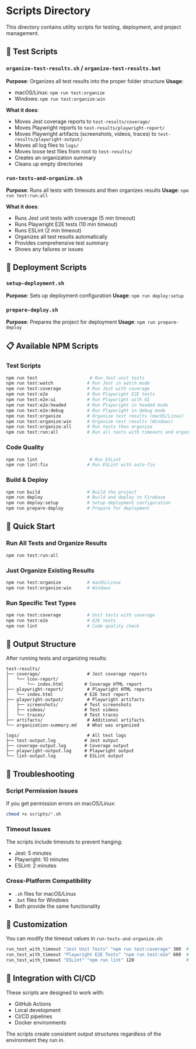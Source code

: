 # Scripts Directory

This directory contains utility scripts for testing, deployment, and project management.

## 🧪 Test Scripts

### `organize-test-results.sh` / `organize-test-results.bat`
**Purpose**: Organizes all test results into the proper folder structure
**Usage**: 
- macOS/Linux: `npm run test:organize`
- Windows: `npm run test:organize:win`

**What it does**:
- Moves Jest coverage reports to `test-results/coverage/`
- Moves Playwright reports to `test-results/playwright-report/`
- Moves Playwright artifacts (screenshots, videos, traces) to `test-results/playwright-output/`
- Moves all log files to `logs/`
- Moves loose test files from root to `test-results/`
- Creates an organization summary
- Cleans up empty directories

### `run-tests-and-organize.sh`
**Purpose**: Runs all tests with timeouts and then organizes results
**Usage**: `npm run test:run:all`

**What it does**:
- Runs Jest unit tests with coverage (5 min timeout)
- Runs Playwright E2E tests (10 min timeout)
- Runs ESLint (2 min timeout)
- Organizes all test results automatically
- Provides comprehensive test summary
- Shows any failures or issues

## 🚀 Deployment Scripts

### `setup-deployment.sh`
**Purpose**: Sets up deployment configuration
**Usage**: `npm run deploy:setup`

### `prepare-deploy.sh`
**Purpose**: Prepares the project for deployment
**Usage**: `npm run prepare-deploy`

## 📋 Available NPM Scripts

### Test Scripts
```bash
npm run test                    # Run Jest unit tests
npm run test:watch             # Run Jest in watch mode
npm run test:coverage          # Run Jest with coverage
npm run test:e2e               # Run Playwright E2E tests
npm run test:e2e:ui            # Run Playwright with UI
npm run test:e2e:headed        # Run Playwright in headed mode
npm run test:e2e:debug         # Run Playwright in debug mode
npm run test:organize          # Organize test results (macOS/Linux)
npm run test:organize:win      # Organize test results (Windows)
npm run test:organize:all      # Run tests then organize
npm run test:run:all           # Run all tests with timeouts and organize
```

### Code Quality
```bash
npm run lint                    # Run ESLint
npm run lint:fix               # Run ESLint with auto-fix
```

### Build & Deploy
```bash
npm run build                  # Build the project
npm run deploy                 # Build and deploy to Firebase
npm run deploy:setup           # Setup deployment configuration
npm run prepare-deploy         # Prepare for deployment
```

## 🎯 Quick Start

### Run All Tests and Organize Results
```bash
npm run test:run:all
```

### Just Organize Existing Results
```bash
npm run test:organize          # macOS/Linux
npm run test:organize:win      # Windows
```

### Run Specific Test Types
```bash
npm run test:coverage          # Unit tests with coverage
npm run test:e2e               # E2E tests
npm run lint                   # Code quality check
```

## 📁 Output Structure

After running tests and organizing results:

```
test-results/
├── coverage/                  # Jest coverage reports
│   └── lcov-report/
│       └── index.html        # Coverage HTML report
├── playwright-report/         # Playwright HTML reports
│   └── index.html            # E2E test report
├── playwright-output/         # Playwright artifacts
│   ├── screenshots/          # Test screenshots
│   ├── videos/               # Test videos
│   └── traces/               # Test traces
├── artifacts/                 # Additional artifacts
└── organization-summary.md    # What was organized

logs/                          # All test logs
├── test-output.log           # Jest output
├── coverage-output.log       # Coverage output
├── playwright-output.log     # Playwright output
└── lint-output.log           # ESLint output
```

## 🔧 Troubleshooting

### Script Permission Issues
If you get permission errors on macOS/Linux:
```bash
chmod +x scripts/*.sh
```

### Timeout Issues
The scripts include timeouts to prevent hanging:
- Jest: 5 minutes
- Playwright: 10 minutes
- ESLint: 2 minutes

### Cross-Platform Compatibility
- `.sh` files for macOS/Linux
- `.bat` files for Windows
- Both provide the same functionality

## 📝 Customization

You can modify the timeout values in `run-tests-and-organize.sh`:
```bash
run_test_with_timeout "Jest Unit Tests" "npm run test:coverage" 300  # 5 minutes
run_test_with_timeout "Playwright E2E Tests" "npm run test:e2e" 600  # 10 minutes
run_test_with_timeout "ESLint" "npm run lint" 120                    # 2 minutes
```

## 🚀 Integration with CI/CD

These scripts are designed to work with:
- GitHub Actions
- Local development
- CI/CD pipelines
- Docker environments

The scripts create consistent output structures regardless of the environment they run in.
